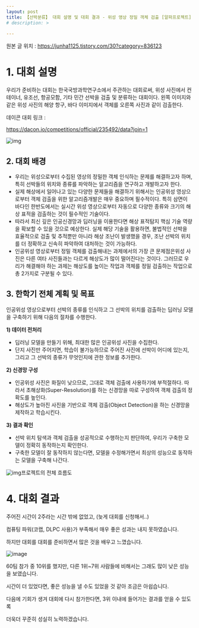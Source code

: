 ```yaml
---
layout: post
title: 【선박분류】 대회 설명 및 대회 결과 - 위성 영상 정밀 객체 검출 [알파프로젝트] 
# description: >  
    
---
```

원본 글 위치 :  https://junha1125.tistory.com/30?category=836123

# **1. 대회 설명**

우리가 준비하는 대회는 한국국방과학연구소에서 주관하는 대회로써, 위성 사진에서 컨테이너, 유조선, 항공모함, 기타 민간 선박을 검출 및 분류하는 대회이다. 왼쪽 이미지와 같은 위성 사진의 해양 항구, 바다 이미지에서 객체를 오른쪽 사진과 같이 검출한다.

데이콘 대회 링크 : 

https://dacon.io/competitions/official/235492/data?join=1



![img](https://k.kakaocdn.net/dn/1BpW8/btqCd0bBceL/CjIrwX2MWmx9MPHckhoVGk/img.png)



## **2. 대회 배경**

- 우리는 위성으로부터 수집된 영상의 정밀한 객체 인식하는 문제를 해결하고자 하며, 특히 선박들의 위치와 종류를 파악하는 알고리즘을 연구하고 개발하고자 한다.
- 실제 해상에서 일어나고 있는 다양한 문제들을 해결하기 위해서는 인공위성 영상으로부터 객체 검출을 위한 알고리즘개발은 매우 중요하며 필수적이다. 특히 삼면이 바다인 한반도에서는 실시간 위성 영상으로부터 자동으로 다양한 종류와 크기의 해상 표적을 검출하는 것이 필수적인 기술이다.
- 따라서 최신 깊은 인공신경망과 딥러닝을 이용한다면 해상 표적탐지 핵심 기술 역량을 확보할 수 있을 것으로 예상한다. 실제 해당 기술을 활용하면, 불법적인 선박을 효율적으로 검출 및 추적뿐만 아니라 해상 조난이 발생했을 경우, 조난 선박의 위치를 더 정확하고 신속히 파악하여 대처하는 것이 가능하다.
- 인공위성 영상로부터 정밀 객체를 검출해내는 과제에서의 가장 큰 문제점은위성 사진은 다른 여타 사진들과는 다르게 해상도가 많이 떨어진다는 것이다. 그러므로 우리가 해결해야 하는 과제는 해상도를 높이는 작업과 객체를 정밀 검출하는 작업으로 총 2가지로 구분될 수 있다.

 

## **3. 한학기 전체 계획 및 목표**

인공위성 영상으로부터 선박의 종류를 인식하고 그 선박의 위치를 검출하는 딥러닝 모델을 구축하기 위해 다음의 절차를 수행한다.

 

**1) 데이터 전처리**

- 딥러닝 모델을 만들기 위해, 최대한 많은 인공위성 사진을 수집한다.
- 단지 사진만 주어지면, 학습이 불가능하므로 주어진 사진에 선박이 어디에 있는지, 그리고 그 선박의 종류가 무엇인지에 관한 정보를 추가한다.

**2) 신경망 구성**

- 인공위성 사진은 화질이 낮으므로, 그대로 객체 검출에 사용하기에 부적절하다. 따라서 초해상화(Super-Resolution)를 하는 신경망을 따로 구성하여 객체 검출의 정확도를 높인다.
- 해상도가 높아진 사진을 기반으로 객체 검출(Object Detection)을 하는 신경망을 제작하고 학습시킨다.

**3) 결과 확인**

- 선박 위치 탐색과 객체 검출을 성공적으로 수행하는지 판단하여, 우리가 구축한 모델이 정확히 동작하는지 확인한다.
- 구축한 모델이 잘 동작하지 않는다면, 모델을 수정해가면서 최상의 성능으로 동작하는 모델을 구축해 나간다.



![img](https://k.kakaocdn.net/dn/XCJgd/btqCaS7kWmA/5WApqlHAqNTOFOrAJLwItK/img.png)프로젝트의 전체 흐름도



# 4. 대회 결과

주어진 시간이 2주라는 시간 밖에 없었고, (늦게 대회를 신청해서..)

컴퓨팅 파워(코랩, DLPC 사용)가 부족해서 매우 좋은 성과는 내지 못하였습니다.   

하지만 대회를 대회를 준비하면서 많은 것을 배우고 느꼈습니다. 

![image](https://user-images.githubusercontent.com/46951365/79423366-74b7ac80-7ff9-11ea-904d-5a00511e9b73.png)

60팀 참가 중 10위를 했지만, 다른 1위~7위 사람들에 비해서는 그래도 많이 낮은 성능을 보였습니다. 

시간이 더 있었다면, 좋은 성능을 낼 수도 있었을 것 같아 조금은 아쉽습니다. 

다음에 기회가 생겨 대회에 다시 참가한다면, 3위 이내에 들어가는 결과를 얻을 수 있도록 

더욱더 꾸준히 성실히 노력하겠습니다.

